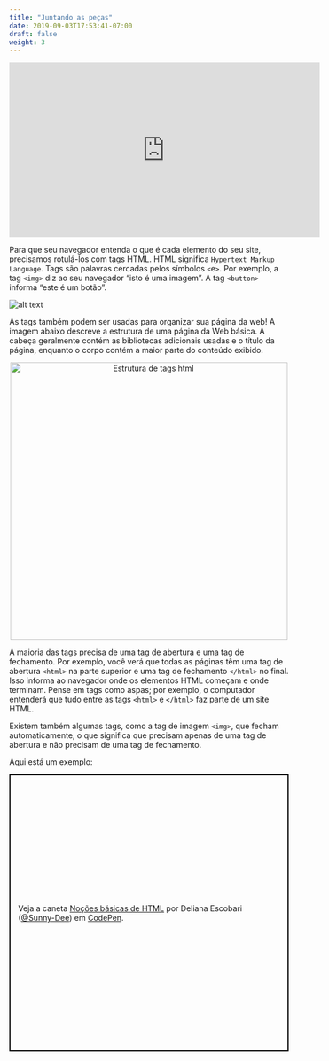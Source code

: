 ```yaml
---
title: "Juntando as peças"
date: 2019-09-03T17:53:41-07:00
draft: false
weight: 3
---
```

<p style="text-align: center;"><iframe width="560" height="315" src="https://www.youtube.com/embed/n-bO0ku6QTE" title="YouTube video player" frameborder="0" allow="accelerometer; autoplay; clipboard-write; encrypted-media; gyroscope; picture-in-picture" allowfullscreen></iframe></p>

Para que seu navegador entenda o que é cada elemento do seu site, precisamos rotulá-los com tags HTML. HTML significa `Hypertext Markup Language`. Tags são palavras cercadas pelos símbolos `<`e`>`. Por exemplo, a tag `<img>` diz ao seu navegador “isto é uma imagem”. A tag `<button>` informa “este é um botão”.

![alt text](../media/web-tags-sm.png "HTML tags gráficos")

As tags também podem ser usadas para organizar sua página da web! A imagem abaixo descreve a estrutura de uma página da Web básica. A cabeça geralmente contém as bibliotecas adicionais usadas e o título da página, enquanto o corpo contém a maior parte do conteúdo exibido.

<p style="text-align: center; "><img src="../media/htmlTagStructure.png" alt="Estrutura de tags html" width="500"/></p>

A maioria das tags precisa de uma tag de abertura e uma tag de fechamento. Por exemplo, você verá que todas as páginas têm uma tag de abertura `<html>` na parte superior e uma tag de fechamento `</html>` no final. Isso informa ao navegador onde os elementos HTML começam e onde terminam. Pense em tags como aspas; por exemplo, o computador entenderá que tudo entre as tags `<html>` e `</html>` faz parte de um site HTML.

Existem também algumas tags, como a tag de imagem `<img>`, que fecham automaticamente, o que significa que precisam apenas de uma tag de abertura e não precisam de uma tag de fechamento.

Aqui está um exemplo:

 <p class="codepen" data-height="500" data-theme-id="dark" data-default-tab="html,result" data-user="Sunny-Dee" data-slug-hash="ErRraG" style="height: 500px; box-sizing: border-box; display: flex; align-items: center; justify-content: center; border: 2px solid black; margin: 1em 0; padding: 1em;" data-pen-title="HTML Basics">
    <span>Veja a caneta <a href="https://codepen.io/Sunny-Dee/pen/ErRraG/">Noções básicas de HTML</a> por Deliana Escobari (<a href="https://codepen.io/Sunny-Dee">@Sunny-Dee</a>)
    em <a href="https://codepen.io">CodePen</a>.</span>
<script async src="//assets.codepen.io/assets/embed/ei.js"></script>
